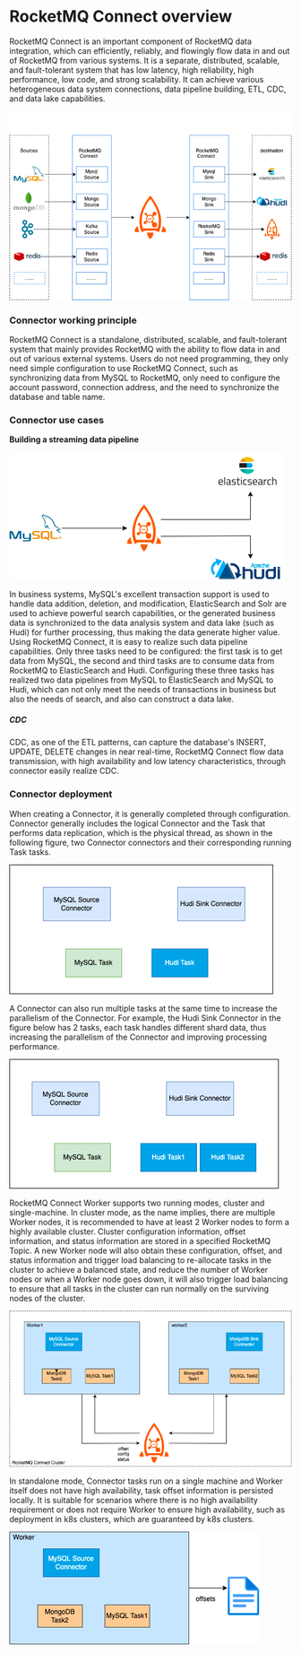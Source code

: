 # RocketMQ Connect overview

RocketMQ Connect is an important component of RocketMQ data integration, which can efficiently, reliably, and flowingly flow data in and out of RocketMQ from various systems. It is a separate, distributed, scalable, and fault-tolerant system that has low latency, high reliability, high performance, low code, and strong scalability. It can achieve various heterogeneous data system connections, data pipeline building, ETL, CDC, and data lake capabilities.


![RocketMQ Connect Overview](../picture/32rocketmq-connect/overview.png)

### Connector working principle

RocketMQ Connect is a standalone, distributed, scalable, and fault-tolerant system that mainly provides RocketMQ with the ability to flow data in and out of various external systems. Users do not need programming, they only need simple configuration to use RocketMQ Connect, such as synchronizing data from MySQL to RocketMQ, only need to configure the account password, connection address, and the need to synchronize the database and table name.

### Connector use cases

**Building a streaming data pipeline**

![RocketMQ Connect使用场景](../picture/32rocketmq-connect/scene.png)

In business systems, MySQL's excellent transaction support is used to handle data addition, deletion, and modification, ElasticSearch and Solr are used to achieve powerful search capabilities, or the generated business data is synchronized to the data analysis system and data lake (such as Hudi) for further processing, thus making the data generate higher value. Using RocketMQ Connect, it is easy to realize such data pipeline capabilities. Only three tasks need to be configured: the first task is to get data from MySQL, the second and third tasks are to consume data from RocketMQ to ElasticSearch and Hudi. Configuring these three tasks has realized two data pipelines from MySQL to ElasticSearch and MySQL to Hudi, which can not only meet the needs of transactions in business but also the needs of search, and also can construct a data lake.

##### CDC

CDC, as one of the ETL patterns, can capture the database's INSERT, UPDATE, DELETE changes in near real-time, RocketMQ Connect flow data transmission, with high availability and low latency characteristics, through connector easily realize CDC.

### Connector deployment

When creating a Connector, it is generally completed through configuration. Connector generally includes the logical Connector and the Task that performs data replication, which is the physical thread, as shown in the following figure, two Connector connectors and their corresponding running Task tasks.

![RocketMQ Connect任务模型1](../picture/32rocketmq-connect/deploy1.png)

A Connector can also run multiple tasks at the same time to increase the parallelism of the Connector. For example, the Hudi Sink Connector in the figure below has 2 tasks, each task handles different shard data, thus increasing the parallelism of the Connector and improving processing performance.

![RocketMQ Connect任务模型2](../picture/32rocketmq-connect/deploy2.png)

RocketMQ Connect Worker supports two running modes, cluster and single-machine. In cluster mode, as the name implies, there are multiple Worker nodes, it is recommended to have at least 2 Worker nodes to form a highly available cluster. Cluster configuration information, offset information, and status information are stored in a specified RocketMQ Topic. A new Worker node will also obtain these configuration, offset, and status information and trigger load balancing to re-allocate tasks in the cluster to achieve a balanced state, and reduce the number of Worker nodes or when a Worker node goes down, it will also trigger load balancing to ensure that all tasks in the cluster can run normally on the surviving nodes of the cluster.

![RocketMQ Connect部署模型集群](../picture/32rocketmq-connect/deploy3.png)

In standalone mode, Connector tasks run on a single machine and Worker itself does not have high availability, task offset information is persisted locally. It is suitable for scenarios where there is no high availability requirement or does not require Worker to ensure high availability, such as deployment in k8s clusters, which are guaranteed by k8s clusters.

![RocketMQ Connect部署模型单机](../picture/32rocketmq-connect/deploy4.png)
